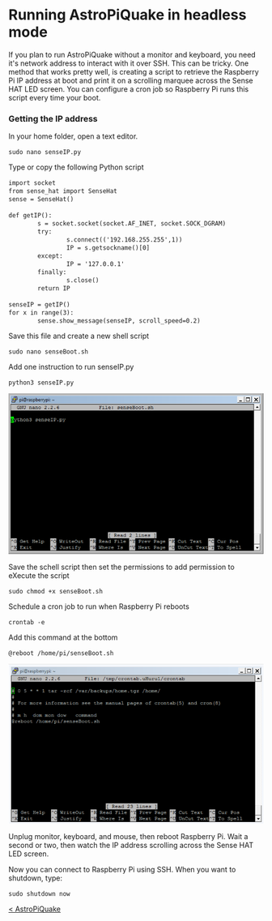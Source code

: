 # Running AstroPiQuake in headless mode

If you plan to run AstroPiQuake without a monitor and keyboard, you need it's network address to interact with it over SSH.  This can be tricky.  One method that works pretty well, is creating a script to retrieve the Raspberry Pi IP address at boot and print it on a scrolling marquee across the Sense HAT LED screen.  You can configure a cron job so Raspberry Pi runs this script every time your boot.

### Getting the IP address

In your home folder, open a text editor.  

```
sudo nano senseIP.py
```

Type or copy the following Python script

```
import socket
from sense_hat import SenseHat
sense = SenseHat()

def getIP():
        s = socket.socket(socket.AF_INET, socket.SOCK_DGRAM)
        try:
                s.connect(('192.168.255.255',1))
                IP = s.getsockname()[0]
        except:
                IP = '127.0.0.1'
        finally:
                s.close()
        return IP

senseIP = getIP()
for x in range(3):
        sense.show_message(senseIP, scroll_speed=0.2)
```

Save this file and create a new shell script

``` 
sudo nano senseBoot.sh
```

Add one instruction to run senseIP.py

```
python3 senseIP.py
```

![Screen capture of shell script described in text](images/RasSenseIP.png)

Save the schell script then set the permissions to add permission to eXecute the script

```
sudo chmod +x senseBoot.sh
```
Schedule a cron job to run when Raspberry Pi reboots

```
crontab -e
```

Add this command at the bottom

```
@reboot /home/pi/senseBoot.sh
```

![Screen capture of crontab file update described in text](images/RasCron.png)

Unplug monitor, keyboard, and mouse, then reboot Raspberry Pi.  Wait a second or two, then watch the IP address scrolling across the Sense HAT LED screen.  

Now you can connect to Raspberry Pi using SSH.  When you want to shutdown, type:

 ```
 sudo shutdown now
 ```
 
 [< AstroPiQuake](https://github.com/NelsonPython/AstroPiQuake)
